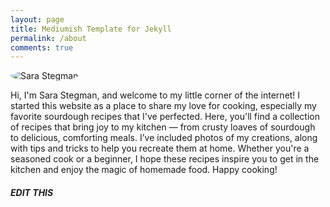 ```yaml
---
layout: page
title: Mediumish Template for Jekyll
permalink: /about
comments: true
---
```


<div class="row justify-content-between">
  <!-- Left column for image -->
  <div class="col-md-6">
    <p class="mb-5"><img class="shadow-lg" src="{{site.baseurl}}/assets/images/Sara Stegman.png" alt="Sara Stegman" style="border-radius: 50%;" /></p>
  </div>

  <!-- Right column for text -->
  <div class="col-md-6">
    <p> Hi, I'm Sara Stegman, and welcome to my little corner of the internet! I started this website as a place to share my love for cooking, especially my favorite sourdough recipes that I've perfected. Here, you'll find a collection of recipes that bring joy to my kitchen — from crusty loaves of sourdough to delicious, comforting meals. I’ve included photos of my creations, along with tips and tricks to help you recreate them at home. Whether you're a seasoned cook or a beginner, I hope these recipes inspire you to get in the kitchen and enjoy the magic of homemade food. Happy cooking! </p>

  <div class="sticky-top sticky-top-80">
    <h5>EDIT THIS</h5>
  </div>
  </div>
</div>

